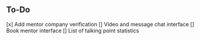 
## To-Do
[x] Add mentor company verification
[] Video and message chat interface
[] Book mentor interface
[] List of talking point statistics
